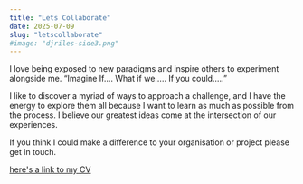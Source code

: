 ```yaml
---
title: "Lets Collaborate"
date: 2025-07-09
slug: "letscollaborate"
#image: "djriles-side3.png"
---
```


I love being exposed to new paradigms and inspire others to experiment alongside me. “Imagine If…. What if we….. If you could…..” 

I like to discover a myriad of ways to approach a challenge, and I have the energy to explore them all because I want to learn as much as possible from the process. I believe our greatest ideas come at the intersection of our experiences.

If you think I could make a difference to your organisation or project please get in touch.

[here's a link to my CV](andrew_riley_CV_july_2025_1page.pdf)


